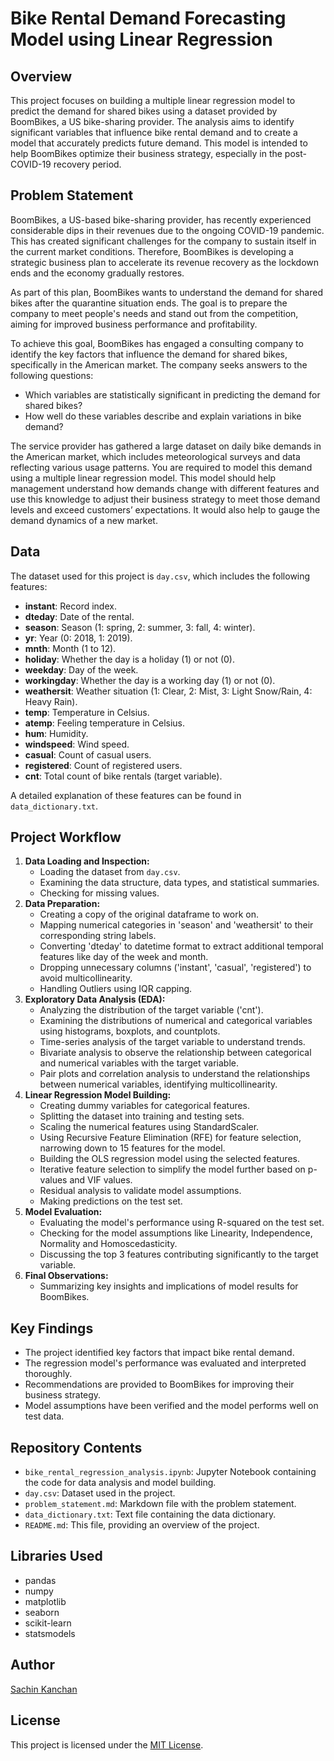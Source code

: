 # Bike Rental Demand Forecasting Model using Linear Regression

## Overview

This project focuses on building a multiple linear regression model to predict the demand for shared bikes using a dataset provided by BoomBikes, a US bike-sharing provider. The analysis aims to identify significant variables that influence bike rental demand and to create a model that accurately predicts future demand. This model is intended to help BoomBikes optimize their business strategy, especially in the post-COVID-19 recovery period.

## Problem Statement
BoomBikes, a US-based bike-sharing provider, has recently experienced considerable dips in their revenues due to the ongoing COVID-19 pandemic. This has created significant challenges for the company to sustain itself in the current market conditions. Therefore, BoomBikes is developing a strategic business plan to accelerate its revenue recovery as the lockdown ends and the economy gradually restores.

As part of this plan, BoomBikes wants to understand the demand for shared bikes after the quarantine situation ends. The goal is to prepare the company to meet people's needs and stand out from the competition, aiming for improved business performance and profitability.

To achieve this goal, BoomBikes has engaged a consulting company to identify the key factors that influence the demand for shared bikes, specifically in the American market. The company seeks answers to the following questions:

*   Which variables are statistically significant in predicting the demand for shared bikes?
*   How well do these variables describe and explain variations in bike demand?

The service provider has gathered a large dataset on daily bike demands in the American market, which includes meteorological surveys and data reflecting various usage patterns. You are required to model this demand using a multiple linear regression model. This model should help management understand how demands change with different features and use this knowledge to adjust their business strategy to meet those demand levels and exceed customers’ expectations. It would also help to gauge the demand dynamics of a new market.

## Data
The dataset used for this project is `day.csv`, which includes the following features:
-   **instant**: Record index.
-   **dteday**: Date of the rental.
-   **season**: Season (1: spring, 2: summer, 3: fall, 4: winter).
-   **yr**: Year (0: 2018, 1: 2019).
-   **mnth**: Month (1 to 12).
-   **holiday**: Whether the day is a holiday (1) or not (0).
-   **weekday**: Day of the week.
-   **workingday**: Whether the day is a working day (1) or not (0).
-   **weathersit**: Weather situation (1: Clear, 2: Mist, 3: Light Snow/Rain, 4: Heavy Rain).
-   **temp**: Temperature in Celsius.
-   **atemp**: Feeling temperature in Celsius.
-   **hum**: Humidity.
-   **windspeed**: Wind speed.
-   **casual**: Count of casual users.
-   **registered**: Count of registered users.
-   **cnt**: Total count of bike rentals (target variable).

A detailed explanation of these features can be found in `data_dictionary.txt`.

## Project Workflow
1.  **Data Loading and Inspection:**
    -   Loading the dataset from `day.csv`.
    -   Examining the data structure, data types, and statistical summaries.
    -   Checking for missing values.
2.  **Data Preparation:**
    -   Creating a copy of the original dataframe to work on.
    -   Mapping numerical categories in 'season' and 'weathersit' to their corresponding string labels.
    -   Converting 'dteday' to datetime format to extract additional temporal features like day of the week and month.
    -   Dropping unnecessary columns ('instant', 'casual', 'registered') to avoid multicollinearity.
    -   Handling Outliers using IQR capping.
3.  **Exploratory Data Analysis (EDA):**
    -   Analyzing the distribution of the target variable ('cnt').
    -   Examining the distributions of numerical and categorical variables using histograms, boxplots, and countplots.
    -   Time-series analysis of the target variable to understand trends.
    -   Bivariate analysis to observe the relationship between categorical and numerical variables with the target variable.
    -   Pair plots and correlation analysis to understand the relationships between numerical variables, identifying multicollinearity.
4.  **Linear Regression Model Building:**
    -   Creating dummy variables for categorical features.
    -   Splitting the dataset into training and testing sets.
    -   Scaling the numerical features using StandardScaler.
    -   Using Recursive Feature Elimination (RFE) for feature selection, narrowing down to 15 features for the model.
    -   Building the OLS regression model using the selected features.
    -   Iterative feature selection to simplify the model further based on p-values and VIF values.
    -   Residual analysis to validate model assumptions.
    -   Making predictions on the test set.
5.  **Model Evaluation:**
    -   Evaluating the model's performance using R-squared on the test set.
    -   Checking for the model assumptions like Linearity, Independence, Normality and Homoscedasticity.
    -   Discussing the top 3 features contributing significantly to the target variable.
6.  **Final Observations:**
    -   Summarizing key insights and implications of model results for BoomBikes.

## Key Findings

-   The project identified key factors that impact bike rental demand.
-   The regression model's performance was evaluated and interpreted thoroughly.
-   Recommendations are provided to BoomBikes for improving their business strategy.
-   Model assumptions have been verified and the model performs well on test data.

## Repository Contents
-   `bike_rental_regression_analysis.ipynb`: Jupyter Notebook containing the code for data analysis and model building.
-   `day.csv`: Dataset used in the project.
-   `problem_statement.md`: Markdown file with the problem statement.
-   `data_dictionary.txt`: Text file containing the data dictionary.
-   `README.md`: This file, providing an overview of the project.

## Libraries Used
- pandas
- numpy
- matplotlib
- seaborn
- scikit-learn
- statsmodels

## Author
[Sachin Kanchan](https://github.com/sachin-kanchan)

## License
This project is licensed under the [MIT License](LICENSE).
